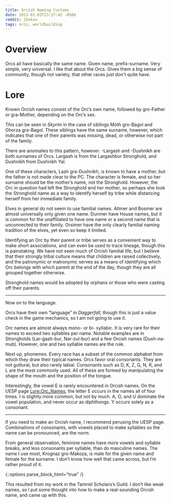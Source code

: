 ```yaml
---
title: Orcish Naming Customs
date: 2013-01-03T23:27:42 -0500
reddit: 15xkxu
tags: orcs, worldbuilding
---
```


# Overview

Orcs all have basically the same name. Given name, prefix-surname. Very simple,
very universal. I like that about the Orcs. Gives them a big sense of community,
though not variety, that other races just don't quite have.

# Lore

Known Orcish names consist of the Orc’s own name, followed by gro-Father or
gra-Mother, depending on the Orc’s sex.

This can be seen in *Skyrim* in the case of siblings Moth gro-Bagol and Ghorza
gra-Bagol. These siblings have the same surname, however, which indicates that
one of their parents was missing, dead, or otherwise not part of the family.

There are anomalies to this pattern, however. -Largash and -Dushnikh are both
surnames of Orcs. Largash is from the Largashbur Stronghold, and Dushnikh from
Dushnikh Yal.

One of these characters, Lash gra-Dushnikh, is known to have a mother, but the
father is not made clear to the PC. The character is female, and so her surname
should be the mother’s name, not the Stronghold. However, the Orc in question
had left the Stronghold and her mother, so perhaps she took the Stronghold name
as a way to identify herself by tribe while distancing herself from her
immediate family.

Elves in general do not seem to use familial names. Altmer and Bosmer are almost
universally only given one name. Dunmer have House names, but it is common for
the unaffiliated to have one name or a second name that is unconnected to their
family. Orsimer have the only clearly familial naming tradition of the elves,
yet even so keep it limited.

Identifying an Orc by their parent or tribe serves as a convenient way to make
short associations, and can even be used to trace lineage, though this is
painstaking. We have not seen much of Orcish familial life, but I believe that
their strongly tribal culture means that children are raised collectively, and
the patronymic or matronymic serves as a means of identifying which Orc belongs
with which parent at the end of the day, though they are all grouped together
otherwise.

Stronghold names would be adopted by orphans or those who were casting off their
parents.

____

Now on to the language.

Orcs have their own “language” in *Daggerfall,* though this is just a value
check in the game mechanics, so I am not going to use it.

Orc names are almost always mono- or bi- syllabic. It is very rare for their
names to exceed two syllables per name. Notable examples are in Strongholds
(Lar-gash-bur, Nar-zul-bur) and a few Orcish names (Dush-na-mub). However, one
and two syllable names are the rule.

Next up, phonemes. Every race has a subset of the common alphabet from which
they draw their typical names. Orcs favor oral consonants. They are not
guttural, but also rarely labial. Consonants such as D, K, Z, G, N, R, and L are
the most commonly used. All of these are formed by manipulating the shape of the
mouth and the position of the tongue.

Interestingly, the vowel E is rarely encountered in Orcish names. On the UESP
page [Lore:Orc_Names][uesp], the letter E occurs in the names all of four times.
I is slightly more common, but not by much. A, O, and U dominate the vowel
population, and never occur as diphthongs. Y occurs solely as a consonant.

____

If you need to make an Orcish name, I recommend perusing the UESP page.
Combinations of consonants, with vowels placed to make syllables so the name can
be pronounced, are the norm.

From general observation, feminine names have more vowels and syllable breaks,
and less consonants per syllable, than do masculine names. The name I use most,
Krognaz gro-Makoza, is male for the given name and female for the surname. I
don’t know how well that came across, but I’m rather proud of it.

[uesp]: http://www.uesp.net/wiki/Lore:Orc_Names

{::options parse_block_html="true" /}
<aside id="about-text">
This resulted from my work in the Tamriel Scholars’s Guild. I don’t like weak
names, so I put some thought into how to make a real-sounding Orcish name, and
came up with this.
</aside>
